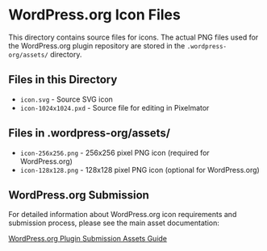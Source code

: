 # WordPress.org Icon Files

This directory contains source files for icons. The actual PNG files used for the WordPress.org plugin repository are stored in the `.wordpress-org/assets/` directory.

## Files in this Directory

- `icon.svg` - Source SVG icon
- `icon-1024x1024.pxd` - Source file for editing in Pixelmator

## Files in .wordpress-org/assets/

- `icon-256x256.png` - 256x256 pixel PNG icon (required for WordPress.org)
- `icon-128x128.png` - 128x128 pixel PNG icon (optional for WordPress.org)

## WordPress.org Submission

For detailed information about WordPress.org icon requirements and submission process, please see the main asset documentation:

[WordPress.org Plugin Submission Assets Guide](../WORDPRESS_ORG_ASSETS.md)
